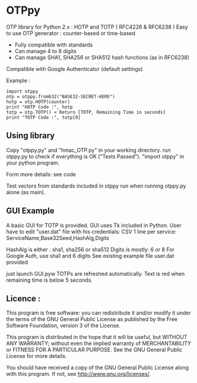 OTPpy
=====

OTP library for Python 2.x : HOTP and TOTP ( RFC4226 &amp; RFC6238 )
Easy to use OTP generator : counter-based or time-based

* Fully compatible with standards
* Can manage 4 to 8 digits
* Can manage SHA1, SHA256 or SHA512 hash functions (as in RFC6238)

Compatible with Google Authenticator (default settings)

Example :

    import otppy
    otp = otppy.fromb32("BASE32-SECRET-HERE")
    hotp = otp.HOTP(counter)
    print "HOTP Code :", hotp
    totp = otp.TOTP() < Return [TOTP, Remaining Time in seconds]
    print "TOTP Code :", totp[0]


## Using library

Copy "otppy.py" and "hmac_OTP.py" in your working directory.
run otppy.py to check if everything is OK ("Tests Passed").
"import otppy" in your python program.


Form more details: see code


Test vectors from standards included in otppy run when
running otppy.py alone (as main).



## GUI Example

A basic GUI for TOTP is provided. GUI uses Tk included in Python.
User have to edit "user.dat" file with his credentials:
CSV 1 line per service: ServiceName,Base32Seed,HashAlg,Digits

HashAlg is either : sha1, sha256 or sha512
Digits is mostly: 6 or 8
For Google Auth, use sha1 and 6 digits
See existing example file user.dat provided

just launch GUI.pyw
TOTPs are refreshed automatically.
Text is red when remaining time is below 5 seconds.




Licence :
----------
This program is free software: you can redistribute it and/or modify
it under the terms of the GNU General Public License as published by
the Free Software Foundation, version 3 of the License.

This program is distributed in the hope that it will be useful,
but WITHOUT ANY WARRANTY; without even the implied warranty of
MERCHANTABILITY or FITNESS FOR A PARTICULAR PURPOSE.  See the
GNU General Public License for more details.

You should have received a copy of the GNU General Public License
along with this program.  If not, see <http://www.gnu.org/licenses/>.
